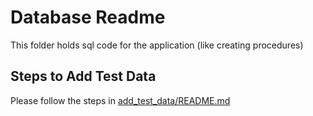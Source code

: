 # Database Readme
This folder holds sql code for the application (like creating procedures)

## Steps to Add Test Data
Please follow the steps in [add_test_data/README.md](add_test_data/README.md)